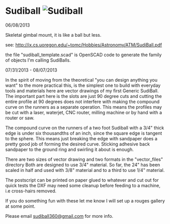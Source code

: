Sudiball   ![Sudiball](https://ix.cs.uoregon.edu/~tomc/Hobbies/Astronomy/ATM/SudiBall/open_sb1t.png "Sudiball")
========

06/08/2013

Skeletal gimbal mount, it is like a ball but less.


see: http://ix.cs.uoregon.edu/~tomc/Hobbies/Astronomy/ATM/SudiBall.pdf

the file "sudiball_template.scad" is 
OpenSCAD code to generate the family of objects I'm calling SudiBalls.



07/31/2013 - 08/07/2013 

In the spirit of moving from the theoretical "you can design anything you want" 
to the more practical this, is the simplest one to build with everyday tools and materials 
here are vector drawings of my first Generic SudiBall. 
The important part here is the slots are just 90 degree cuts 
and cutting the entire profile at 90 degrees does not interfere 
with making the compound curve on the runners as a separate operation. 
This means the profiles may be cut with a laser, waterjet, CNC router, milling machine 
or by hand with a router or saw.

The compound curve on the runners of a two foot Sudiball with a 3/4" thick edge 
is under six thousandths of an inch, since the square edge is tangent to the sphere. 
This means just breaking the edge with sandpaper does a pretty good job of forming the desired curve.
Sticking adhesive back sandpaper to the ground ring and swirling it about is enough.

There are two sizes of vector drawing and two formats in the "vector_files" directory
Both are designed to use 3/4" material. So far, the 24" has been scaled in half and used with 3/8" material 
and to a third to use 1/4" material. 

The postscript can be printed on paper glued to whatever and cut out for quick tests 
the DXF may need some cleanup before feeding to a machine, i.e cross-hairs removed.

If you do something fun with these let me know I will set up a rouges gallery at some point.

Please email sudiball360@gmail.com for more info.
